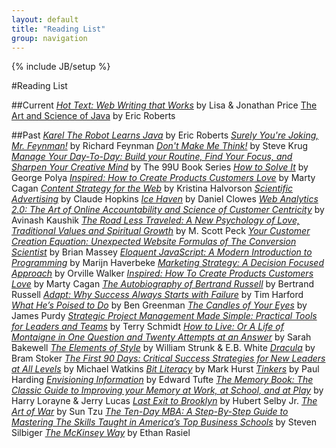 ```yaml
---
layout: default
title: "Reading List"
group: navigation
---
```

{% include JB/setup %}

#Reading List

##Current
[_Hot Text: Web Writing that Works_](http://amzn.to/1ainiZ2) by Lisa & Jonathan Price
[The Art and Science of Java](http://amzn.to/13NpHcf) by Eric Roberts

##Past
[_Karel The Robot Learns Java_](http://www.stanford.edu/class/cs106a/handouts/karel-the-robot-learns-java.pdf) by Eric Roberts
[_Surely You're Joking, Mr. Feynman!_](http://amzn.to/13vYcyr) by Richard Feynman
[_Don't Make Me Think!_](http://amzn.to/14Ia9qN) by Steve Krug
[_Manage Your Day-To-Day: Build your Routine, Find Your Focus, and Sharpen Your Creative Mind_](http://amzn.to/165GHbn) by The 99U Book Series
[_How to Solve It_](http://amzn.to/1cIIqIE) by George Polya
[_Inspired: How to Create Products Customers Love_](http://amzn.to/19exJtF) by Marty Cagan
[_Content Strategy for the Web_](http://amzn.to/1cIIxUH) by Kristina Halvorson
[_Scientific Advertising_](http://amzn.to/13TW2vU) by Claude Hopkins
[_Ice Haven_](http://amzn.to/13TW5YC) by Daniel Clowes
[_Web Analytics 2.0: The Art of Online Accountability and Science of Customer Centricity_](http://amzn.to/16GZzfD) by Avinash Kaushik
[_The Road Less Traveled: A New Psychology of Love, Traditional Values and Spiritual Growth_](http://amzn.to/15wNzdV) by M. Scott Peck
[_Your Customer Creation Equation: Unexpected Website Formulas of The Conversion Scientist_](http://amzn.to/165Hwki) by Brian Massey
[_Eloquent JavaScript: A Modern Introduction to Programming_](http://amzn.to/13vZaum) by Marijn Haverbeke
[_Marketing Strategy: A Decision Focused Approach_](http://amzn.to/17C2xSV) by Orville Walker
[_Inspired: How To Create Products Customers Love_](http://amzn.to/19exJtF) by Marty Cagan
[_The Autobiography of Bertrand Russell_](http://amzn.to/14UmPLk) by Bertrand Russell
[_Adapt: Why Success Always Starts with Failure_](http://amzn.to/1ailhfc) by Tim Harford
 [_What He’s Poised to Do_](http://amzn.to/14UmLLE) by Ben Greenman
[_The Candles of Your Eyes_](http://amzn.to/13wXuWN) by James Purdy
[_Strategic Project Management Made Simple: Practical Tools for Leaders and Teams_](http://amzn.to/14s5frV) by Terry Schmidt
[_How to Live: Or A Life of Montaigne in One Question and Twenty Attempts at an Answer_](http://amzn.to/13wXo1u) by Sarah Bakewell
[_The Elements of Style_](http://amzn.to/17C2g2o) by William Strunk & E.B. White
[_Dracula_](http://amzn.to/13KtVMc) by Bram Stoker
[_The First 90 Days: Critical Success Strategies for New Leaders at All Levels_](http://amzn.to/15Xw0nE) by Michael Watkins
[_Bit Literacy_](http://amzn.to/16UZNjn) by Mark Hurst
[_Tinkers_](http://amzn.to/14s52VQ) by Paul Harding
[_Envisioning Information_](http://amzn.to/13wXeY3) by Edward Tufte
[_The Memory Book: The Classic Guide to Improving your Memory at Work, at School, and at Play_](http://amzn.to/14s4XBs) by Harry Lorayne & Jerry Lucas
[_Last Exit to Brooklyn_](http://amzn.to/14s4SO2) by Hubert Selby Jr.
[_The Art of War_](http://amzn.to/13wX6Yo) by Sun Tzu
[_The Ten-Day MBA: A Step-By-Step Guide to Mastering The Skills Taught in America’s Top Business Schools_](http://amzn.to/13KtFg8) by Steven Silbiger
[_The McKinsey Way_](http://amzn.to/13wX56R) by Ethan Rasiel